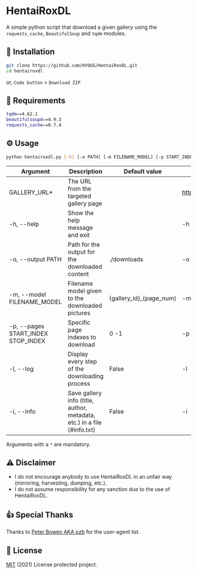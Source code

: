 # HentaiRoxDL
A simple python script that download a given gallery using the `requests_cache`, `BeautifulSoup` and `tqdm` modules.

## 💾 Installation
```bash
git clone https://github.com/HYOUG/HentaiRoxDL.git
cd hentairoxdl
```
or, `Code button` > `Download ZIP`

## 🔌 Requirements
```bash
tqdm==4.62.1
beautifulsoup4==4.9.3
requests_cache==0.7.4
```

## ⚙️ Usage 
```bash
python hentairoxdl.py [-h] [-o PATH] [-m FILENAME_MODEL] [-p START_INDEX STOP_INDEX] [-l] [-i] GALLERY_URL
```

Argument | Description | Default value | Example
------------ | ------------- | ------------- | -------------
GALLERY_URL* | The URL from the targeted gallery page |  | https://hentairox.com/gallery/380508/
-h, --help | Show the help message and exit |  | -h
-o, --output PATH| Path for the output for the downloaded content | ./downloads | -o C:\Users\johndoe\Downloads
-m, --model FILENAME_MODEL| Filename model given to the downloaded pictures | {gallery_id}_{page_num} | -m {gallery_title} : ({page_num})
-p, --pages START_INDEX STOP_INDEX | Specific page indexes to download | 0 -1 | -p 0 101
-l, --log | Display every step of the downloading process | False | -l
-i, --info | Save gallery info (title, author, metadata, etc.) in a file (#info.txt) | False | -i

Arguments with a `*` are mandatory.

## ⚠️ Disclaimer
- I do not encourage anybody to use HentaiRoxDL in an unfair way (mirroring, harvesting, dumping, etc.).
- I do not assume responsibility for any sanction due to the use of HentaiRoxDL.

## 👍 Special Thanks
Thanks to [Peter Bowen AKA pzb](https://github.com/pzb) for the user-agent list.

## 📜 License 
[MIT](https://choosealicense.com/licenses/mit/) (2021) License protected project.
